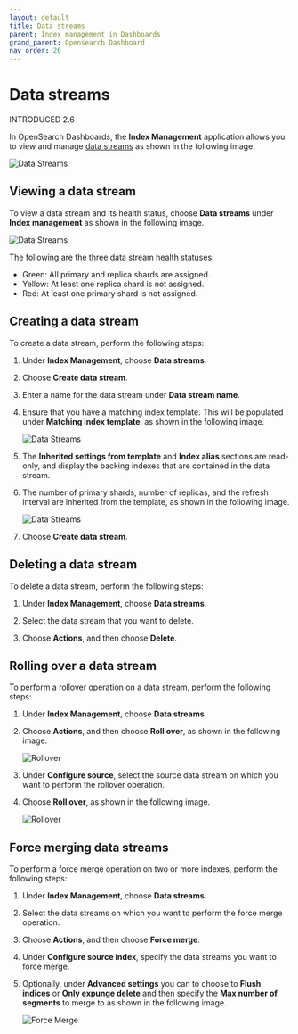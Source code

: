 ```yaml
---
layout: default
title: Data streams
parent: Index management in Dashboards
grand_parent: Opensearch Dashboard
nav_order: 26
---
```


# Data streams

INTRODUCED 2.6

In OpenSearch Dashboards, the  **Index Management**  application allows you to view and manage  [data streams](https://opensearch.org/docs/latest/im-plugin/data-streams/)  as shown in the following image.

![Data Streams]({{site.baseurl}}/images/index-management-in-dashboards/datastreams1.png)

## Viewing a data stream[](https://opensearch.org/docs/latest/dashboards/im-dashboards/datastream/#viewing-a-data-stream)

To view a data stream and its health status, choose  **Data streams**  under  **Index management**  as shown in the following image.

![Data Streams]({{site.baseurl}}/images/index-management-in-dashboards/datastreams5.png)

The following are the three data stream health statuses:

-   Green: All primary and replica shards are assigned.
-   Yellow: At least one replica shard is not assigned.
-   Red: At least one primary shard is not assigned.

## Creating a data stream[](https://opensearch.org/docs/latest/dashboards/im-dashboards/datastream/#creating-a-data-stream)

To create a data stream, perform the following steps:

1.  Under  **Index Management**, choose  **Data streams**.
    
2.  Choose  **Create data stream**.
    
3.  Enter a name for the data stream under  **Data stream name**.
    
4.  Ensure that you have a matching index template. This will be populated under  **Matching index template**, as shown in the following image.
    
    ![Data Streams]({{site.baseurl}}/images/index-management-in-dashboards/datastreams3.png)
    
5.  The  **Inherited settings from template**  and  **Index alias**  sections are read-only, and display the backing indexes that are contained in the data stream.
    
6.  The number of primary shards, number of replicas, and the refresh interval are inherited from the template, as shown in the following image.
    
    ![Data Streams]({{site.baseurl}}/images/index-management-in-dashboards/datastreams4.png)
    
7.  Choose  **Create data stream**.
    

## Deleting a data stream[](https://opensearch.org/docs/latest/dashboards/im-dashboards/datastream/#deleting-a-data-stream)

To delete a data stream, perform the following steps:

1.  Under  **Index Management**, choose  **Data streams**.
    
2.  Select the data stream that you want to delete.
    
3.  Choose  **Actions**, and then choose  **Delete**.
    

## Rolling over a data stream[](https://opensearch.org/docs/latest/dashboards/im-dashboards/datastream/#rolling-over-a-data-stream)

To perform a rollover operation on a data stream, perform the following steps:

1.  Under  **Index Management**, choose  **Data streams**.
    
2.  Choose  **Actions**, and then choose  **Roll over**, as shown in the following image.
    
    ![Rollover]({{site.baseurl}}/images/index-management-in-dashboards/rollover1.png)
    
3.  Under  **Configure source**, select the source data stream on which you want to perform the rollover operation.
    
4.  Choose  **Roll over**, as shown in the following image.
    
    ![Rollover]({{site.baseurl}}/images/index-management-in-dashboards/rollover3.png)
    

## Force merging data streams[](https://opensearch.org/docs/latest/dashboards/im-dashboards/datastream/#force-merging-data-streams)

To perform a force merge operation on two or more indexes, perform the following steps:

1.  Under  **Index Management**, choose  **Data streams**.
    
2.  Select the data streams on which you want to perform the force merge operation.
    
3.  Choose  **Actions**, and then choose  **Force merge**.
    
4.  Under  **Configure source index**, specify the data streams you want to force merge.
    
5.  Optionally, under  **Advanced settings**  you can to choose to  **Flush indices**  or  **Only expunge delete**  and then specify the  **Max number of segments**  to merge to as shown in the following image.
    
    ![Force Merge]({{site.baseurl}}/images/index-management-in-dashboards/forcemerge2.png)